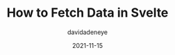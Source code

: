 ---
author: davidadeneye
date: 2021-11-15
publisher: sitepointdotcom
tags:
  - svelte
target_url: https://www.sitepoint.com/svelte-fetch-data/
title: How to Fetch Data in Svelte
---
